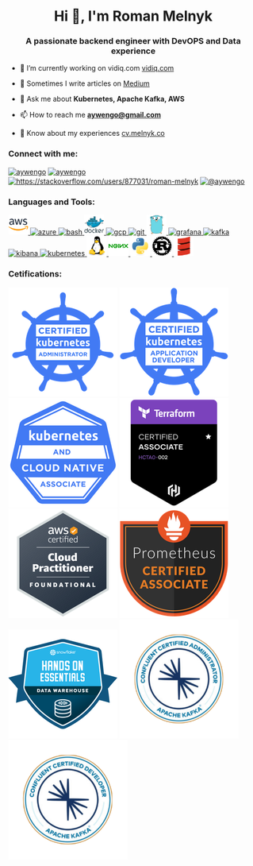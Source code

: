 <h1 align="center">Hi 👋, I'm Roman Melnyk</h1>
<h3 align="center">A passionate backend engineer with DevOPS and Data experience</h3>

- 🔭 I’m currently working on vidiq.com [vidiq.com](vidiq.com)

- 📝 Sometimes I write articles on [Medium](https://medium.com/@aywengo)

- 💬 Ask me about **Kubernetes, Apache Kafka, AWS**

- 📫 How to reach me **aywengo@gmail.com**

- 📄 Know about my experiences [cv.melnyk.co](cv.melnyk.co)

<h3 align="left">Connect with me:</h3>
<p align="left">
<a href="https://twitter.com/aywengo" target="blank"><img align="center" src="https://raw.githubusercontent.com/rahuldkjain/github-profile-readme-generator/master/src/images/icons/Social/twitter.svg" alt="aywengo" height="30" width="40" /></a>
<a href="https://linkedin.com/in/aywengo" target="blank"><img align="center" src="https://raw.githubusercontent.com/rahuldkjain/github-profile-readme-generator/master/src/images/icons/Social/linked-in-alt.svg" alt="aywengo" height="30" width="40" /></a>
<a href="https://stackoverflow.com/users/https://stackoverflow.com/users/877031/roman-melnyk" target="blank"><img align="center" src="https://raw.githubusercontent.com/rahuldkjain/github-profile-readme-generator/master/src/images/icons/Social/stack-overflow.svg" alt="https://stackoverflow.com/users/877031/roman-melnyk" height="30" width="40" /></a>
<a href="https://medium.com/@aywengo" target="blank"><img align="center" src="https://raw.githubusercontent.com/rahuldkjain/github-profile-readme-generator/master/src/images/icons/Social/medium.svg" alt="@aywengo" height="30" width="40" /></a>
</p>

<h3 align="left">Languages and Tools:</h3>
<p align="left"> <a href="https://aws.amazon.com" target="_blank" rel="noreferrer"> <img src="https://raw.githubusercontent.com/devicons/devicon/master/icons/amazonwebservices/amazonwebservices-original-wordmark.svg" alt="aws" width="40" height="40"/> </a> <a href="https://azure.microsoft.com/en-in/" target="_blank" rel="noreferrer"> <img src="https://www.vectorlogo.zone/logos/microsoft_azure/microsoft_azure-icon.svg" alt="azure" width="40" height="40"/> </a> <a href="https://www.gnu.org/software/bash/" target="_blank" rel="noreferrer"> <img src="https://www.vectorlogo.zone/logos/gnu_bash/gnu_bash-icon.svg" alt="bash" width="40" height="40"/> </a> <a href="https://www.docker.com/" target="_blank" rel="noreferrer"> <img src="https://raw.githubusercontent.com/devicons/devicon/master/icons/docker/docker-original-wordmark.svg" alt="docker" width="40" height="40"/> </a> <a href="https://cloud.google.com" target="_blank" rel="noreferrer"> <img src="https://www.vectorlogo.zone/logos/google_cloud/google_cloud-icon.svg" alt="gcp" width="40" height="40"/> </a> <a href="https://git-scm.com/" target="_blank" rel="noreferrer"> <img src="https://www.vectorlogo.zone/logos/git-scm/git-scm-icon.svg" alt="git" width="40" height="40"/> </a> <a href="https://golang.org" target="_blank" rel="noreferrer"> <img src="https://raw.githubusercontent.com/devicons/devicon/master/icons/go/go-original.svg" alt="go" width="40" height="40"/> </a> <a href="https://grafana.com" target="_blank" rel="noreferrer"> <img src="https://www.vectorlogo.zone/logos/grafana/grafana-icon.svg" alt="grafana" width="40" height="40"/> </a> <a href="https://kafka.apache.org/" target="_blank" rel="noreferrer"> <img src="https://www.vectorlogo.zone/logos/apache_kafka/apache_kafka-icon.svg" alt="kafka" width="40" height="40"/> </a> <a href="https://www.elastic.co/kibana" target="_blank" rel="noreferrer"> <img src="https://www.vectorlogo.zone/logos/elasticco_kibana/elasticco_kibana-icon.svg" alt="kibana" width="40" height="40"/> </a> <a href="https://kubernetes.io" target="_blank" rel="noreferrer"> <img src="https://www.vectorlogo.zone/logos/kubernetes/kubernetes-icon.svg" alt="kubernetes" width="40" height="40"/> </a> <a href="https://www.linux.org/" target="_blank" rel="noreferrer"> <img src="https://raw.githubusercontent.com/devicons/devicon/master/icons/linux/linux-original.svg" alt="linux" width="40" height="40"/> </a> <a href="https://www.nginx.com" target="_blank" rel="noreferrer"> <img src="https://raw.githubusercontent.com/devicons/devicon/master/icons/nginx/nginx-original.svg" alt="nginx" width="40" height="40"/> </a> <a href="https://www.python.org" target="_blank" rel="noreferrer"> <img src="https://raw.githubusercontent.com/devicons/devicon/master/icons/python/python-original.svg" alt="python" width="40" height="40"/> </a> <a href="https://www.rust-lang.org" target="_blank" rel="noreferrer"> <img src="https://raw.githubusercontent.com/devicons/devicon/master/icons/rust/rust-plain.svg" alt="rust" width="40" height="40"/> </a> <a href="https://www.scala-lang.org" target="_blank" rel="noreferrer"> <img src="https://raw.githubusercontent.com/devicons/devicon/master/icons/scala/scala-original.svg" alt="scala" width="40" height="40"/> </a> </p>


<h3 align="left">Cetifications:</h3>
<p align="left"><p align="left">

![CKA](./cka.png)
![CKAD](./ckad.png)
![KCNA](./kcna.png)
![Terraform Assosiate](./tf_ass.png)
![AWS Practitioner](./aws_prac.png)
![PCA](./pca.png)
![Snowflake DWH](./snowflake_dwh.png)
<a href="https://www.credential.net/213038cb-63dd-4063-bfb3-a023c964e995">
  <img src="./CCAAK.png" alt="CCAAK" width="240" height="240">
</a>
<a href="https://www.credential.net/10411313-ec6b-4bae-9a3a-09a49bd5617a#gs.2xv01z">
  <img src="./CCDAK.png" alt="CCDAK" width="240" height="240">
</a>
</p>
